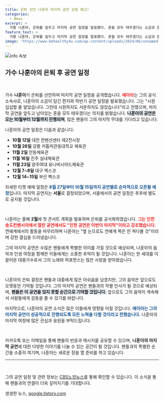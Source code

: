 ```yaml
---
title: 은퇴 선언 나훈아 마지막 공연 감동 예고!
categories:
  - News
excerpt: >
  가황 나훈아, 은퇴를 앞두고 마지막 공연 일정을 발표했다. 혼을 모두 태우겠다는 소감과 함께 10월부터 대전, 강릉 등에서 관객과 만난다. 마지막 공연지는 서울로, 곧 추가 공지 예정!
feature_text: >
  가황 나훈아, 은퇴를 앞두고 마지막 공연 일정을 발표했다. 혼을 모두 태우겠다는 소감과 함께 10월부터 대전, 강릉 등에서 관객과 만난다. 마지막 공연지는 서울로, 곧 추가 공지 예정!
image: 'https://www.behealthy4u.com/wp-content/uploads/2024/06/unnamed-file.png'
---
```


<p><img src="https://www.behealthy4u.com/wp-content/uploads/2024/06/unnamed-file.png" alt="info 속보" /></p>

<h2 data-ke-size="size26">가수 나훈아의 은퇴 후 공연 일정</h2>

<p data-ke-size="size16">&nbsp;</p>

<p>가수 <b>나훈아</b>가 은퇴를 선언하며 마지막 공연 일정을 공개했습니다. <b><span style="color: #ee2323;">예아라</span></b>는 그의 공식 소속사로, 나훈아의 소감이 담긴 편지와 하반기 공연 일정을 발표했습니다. 그는 "시원섭섭할 줄 알았습니다. 그런데 시원하지도 서운하지도 않았습니다"라고 전했으며, 마지막 공연을 앞두고 남아있는 혼을 모두 태우겠다는 의지를 밝혔습니다. <b><span style="background-color: #21538527;">나훈아의 공연은 오는 10월부터 12월까지 진행되며</span></b>, 많은 팬들이 그의 마지막 무대를 기다리고 있습니다. </p>

<p>나훈아의 공연 일정은 다음과 같습니다:</p>

<ul>
<li><b>10월 12일</b> 대전 컨벤션센터 제2전시장</li>
<li><b>10월 26일</b> 강릉 카톨릭관동대학교 체육관</li>
<li><b>11월 2일</b> 안동체육관</li>
<li><b>11월 16일</b> 진주 실내체육관</li>
<li><b>11월 23일</b> 광주여대 유니버시아드체육관</li>
<li><b>12월 7~8일</b> 대구 엑스코</li>
<li><b>12월 14~15일</b> 부산 벡스코</li>
</ul>

<p>자세한 티켓 예매 일정은 <b><span style="color: #1a5490;">8월 27일부터 10월 15일까지 공연별로 순차적으로 오픈될 예정</span></b>입니다. 마지막 공연지는 <b>서울</b>로 결정되었으며, 서울에서의 공연 일정은 추후에 별도로 공지될 것입니다. </p>

<p data-ke-size="size16">&nbsp;</p>

<p>나훈아는 올해 <b>2월</b>에 첫 콘서트 계획을 발표하며 은퇴를 공식화하였습니다. <b><span style="color: #ee2323;">그는 인천 송도컨벤시아에서 열린 공연에서도 "인천 공연은 이번이 마지막"이라고 강조했습니다.</span></b> 연예계에서의 활동을 마무리하며 나훈아는 "옆 눈으로도 연예계 쪽은 안 쳐다볼 것"이라며 강한 결심을 드러냈습니다. </p>

<p>그의 마지막 공연은 수많은 팬들에게 특별한 의미를 가질 것으로 예상되며, 나훈아의 음악과 인생 여정을 함께한 이들에게는 소중한 추억이 될 것입니다. 나훈아는 한 세대를 이끌어온 대중가수로서 그의 노래와 퍼포먼스는 많은 사랑을 받아왔습니다. </p>

<p data-ke-size="size16">&nbsp;</p>

<p>나훈아의 은퇴 결정은 팬들과 대중에게 많은 아쉬움을 남겼지만, 그의 음악은 앞으로도 오랫동안 기억될 것입니다. 그의 마지막 공연은 팬들과의 작별 인사가 될 것으로 예상되며, <b><span style="background-color: #21538527;">팬들은 이 공연을 잊지 못할 순간으로 기억할 것입니다.</span></b> 앞으로도 그의 음악이 계속해서 사람들에게 감동을 줄 수 있기를 바랍니다. </p>

<p>마지막으로, 나훈아의 공연 소식은 많은 이들에게 영향을 미칠 것입니다. <b><span style="color: #1a5490;">예아라는 그의 마지막 공연이 성공적으로 진행되도록 모든 노력을 다할 것이라고 전했습니다.</span></b> 나훈아의 마지막 여정에 많은 관심과 응원을 부탁드립니다. </p>

<p data-ke-size="size16">&nbsp;</p>

<p>카카오톡 또는 이메일을 통해 팬들의 반응과 메시지를 공유할 수 있으며, <b>나훈아의 마지막 공연</b>에 대한 다양한 이야기를 나눌 수 있는 공간이 될 것입니다. 팬들과의 특별한 순간을 소중히 여기며, 나훈아는 새로운 장을 열 준비를 하고 있습니다. </p>

<hr>

<p data-ke-size="size16">&nbsp;</p>

<p>그의 공연 일정 및 관련 정보는 <a href="https://url.kr/b71afn">CBS노컷뉴스</a>를 통해 확인할 수 있습니다. 이 소식을 통해 팬들과의 연결이 더욱 깊어지기를 기대합니다.</p>
생생한 뉴스, <a href="https://qoogle.tistory.com" rel="dofollow">qoogle.tistory.com</a>


